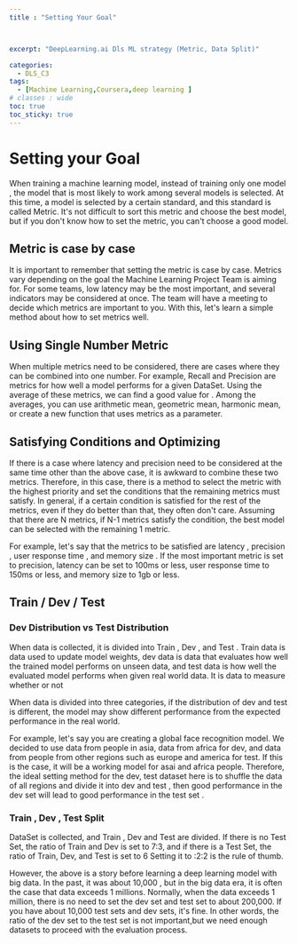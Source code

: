 ```yaml
---
title : "Setting Your Goal"



excerpt: "DeepLearning.ai Dls ML strategy (Metric, Data Split)"

categories:
  - DLS_C3
tags:
  - [Machine Learning,Coursera,deep learning ]
# classes : wide
toc: true
toc_sticky: true
---
```


# Setting your Goal

When training a machine learning model, instead of training only one model , the model that is most likely to work among several models is selected. At this time, a model is selected by a certain standard, and this standard is called Metric. It's not difficult to sort this metric and choose the best model, but if you don't know how to set the metric, you can't choose a good model.

## Metric is case by case

It is important to remember that setting the metric is case by case. Metrics vary depending on the goal the Machine Learning Project Team is aiming for. For some teams, low latency may be the most important, and several indicators may be considered at once. The team will have a meeting to decide which metrics are important to you. With this, let's learn a simple method about how to set metrics well.



## Using Single Number Metric

When multiple metrics need to be considered, there are cases where they can be combined into one number. For example, Recall and Precision are metrics for how well a model performs for a given DataSet. Using the average of these metrics, we can find a good value for . Among the averages, you can use arithmetic mean, geometric mean, harmonic mean, or create a new function that uses metrics as a parameter.



## Satisfying Conditions and Optimizing

If there is a case where latency and precision need to be considered at the same time other than the above case, it is awkward to combine these two metrics. Therefore, in this case, there is a method to select the metric with the highest priority and set the conditions that the remaining metrics must satisfy. In general, if a certain condition is satisfied for the rest of the metrics, even if they do better than that, they often don't care. Assuming that there are N metrics, if N-1 metrics satisfy the condition, the best model can be selected with the remaining 1 metric.

For example, let's say that the metrics to be satisfied are latency , precision , user response time , and memory size . If the most important metric is set to precision, latency can be set to 100ms or less, user response time to 150ms or less, and memory size to 1gb or less.



## Train / Dev / Test

### Dev Distribution vs Test Distribution

When data is collected, it is divided into Train , Dev , and Test . Train data is data used to update model weights, dev data is data that evaluates how well the trained model performs on unseen data, and test data is how well the evaluated model performs when given real world data. It is data to measure whether or not

When data is divided into three categories, if the distribution of dev and test is different, the model may show different performance from the expected performance in the real world.

For example, let's say you are creating a global face recognition model. We decided to use data from people in asia, data from africa for dev, and data from people from other regions such as europe and america for test. If this is the case, it will be a working model for asai and africa people. Therefore, the ideal setting method for the dev, test dataset here is to shuffle the data of all regions and divide it into dev and test , then good performance in the dev set will lead to good performance in the test set .



### Train , Dev , Test Split

DataSet is collected, and Train , Dev and Test are divided. If there is no Test Set, the ratio of Train and Dev is set to 7:3, and if there is a Test Set, the ratio of Train, Dev, and Test is set to 6 Setting it to :2:2 is the rule of thumb.

However, the above is a story before learning a deep learning model with big data. In the past, it was about 10,000 , but in the big data era, it is often the case that data exceeds 1 millions. Normally, when the data exceeds 1 million, there is no need to set the dev set and test set to about 200,000. If you have about 10,000 test sets and dev sets, it's fine. In other words, the ratio of the dev set to the test set is not important,but we need enough datasets to proceed with the evaluation process.



